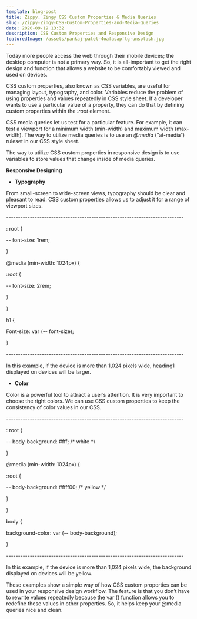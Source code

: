 ```yaml
---
template: blog-post
title: Zippy, Zingy CSS Custom Properties & Media Queries
slug: /Zippy-Zingy-CSS-Custom-Properties-and-Media-Queries
date: 2020-09-19 13:32
description: CSS Custom Properties and Responsive Design
featuredImage: /assets/pankaj-patel-4oafasapftg-unsplash.jpg
---
```

Today more people access the web through their mobile devices; the desktop computer is not a primary way. So, it is all-important to get the right design and function that allows a website to be comfortably viewed and used on devices.

CSS custom properties, also known as CSS variables, are useful for managing layout, typography, and color. Variables reduce the problem of using properties and values repeatedly in CSS style sheet. If a developer wants to use a particular value of a property, they can do that by defining custom properties within the *:root* element. 

CSS media queries let us test for a particular feature. For example, it can test a viewport for a minimum width (min-width) and maximum width (max-width). The way to utilize media queries is to use an *@media* (“at-media”) ruleset in our CSS style sheet.

The way to utilize CSS custom properties in responsive design is to use variables to store values that change inside of media queries.

**Responsive Designing**

* **Typography**

From small-screen to wide-screen views, typography should be clear and pleasant to read. CSS custom properties allows us to adjust it for a range of viewport sizes.

\---------------------------------------------------------------------------

: root {

\-- font-size: 1rem;

}

@media (min-width: 1024px) {

:root {

\-- font-size: 2rem;

}

}

h1 {

Font-size: var (-- font-size);

}

\---------------------------------------------------------------------------

In this example, if the device is more than 1,024 pixels wide, heading1 displayed on devices will be larger.

* **Color**

Color is a powerful tool to attract a user’s attention. It is very important to choose the right colors. We can use CSS custom properties to keep the consistency of color values in our CSS.

\---------------------------------------------------------------------------

: root {

\-- body-background: #fff; /\* white \*/

}

@media (min-width: 1024px) {

:root {

\-- body-background: #ffff00; /\* yellow \*/

}

}

body {

background-color: var (-- body-background);

}

\---------------------------------------------------------------------------

In this example, if the device is more than 1,024 pixels wide, the background displayed on devices will be yellow.

These examples show a simple way of how CSS custom properties can be used in your responsive design workflow. The feature is that you don’t have to rewrite values repeatedly because the var () function allows you to redefine these values in other properties. So, it helps keep your @media queries nice and clean.